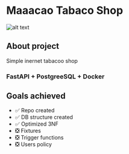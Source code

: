 # Maaacao Tabaco Shop
![alt text](https://user-images.githubusercontent.com/72229709/227722724-5deba7f7-4bfb-4c8c-bb83-de2e690044fa.png)

## About project
Simple inernet tabacoo shop

### FastAPI + PostgreeSQL + Docker

## Goals achieved
- ✅ Repo created
- ✅ DB structure created
- ✅ Optimized 3NF
- ❎ Fixtures
- ❎ Trigger functions
- ❎ Users policy
